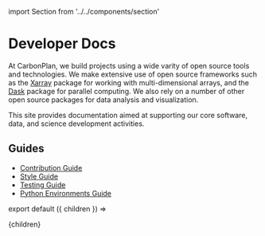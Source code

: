 import Section from '../../components/section'

# Developer Docs

At CarbonPlan, we build projects using a wide varity of open source tools and technologies. We make extensive use of open source frameworks such as the [Xarray](https://xarray.dev/) package for working with multi-dimensional arrays, and the [Dask](https://dask.org/) package for parallel computing. We also rely on a number of other open source packages for data analysis and visualization.

This site provides documentation aimed at supporting our core software, data, and science development activities.

## Guides

- [Contribution Guide](/contributing)
- [Style Guide](/style)
- [Testing Guide](/testing)
- [Python Environments Guide](/environments)

export default ({ children }) => <Section name='intro'>{children}</Section>
